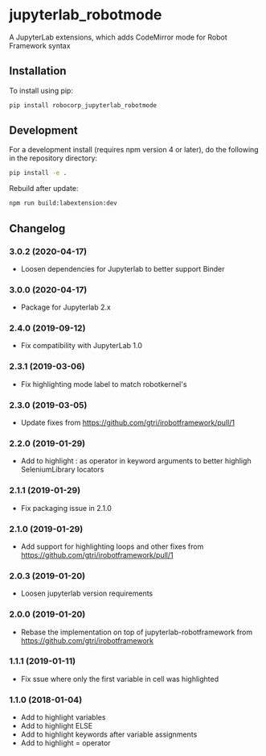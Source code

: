 # jupyterlab_robotmode

A JupyterLab extensions, which adds CodeMirror mode for Robot Framework syntax


## Installation

To install using pip:

```bash
pip install robocorp_jupyterlab_robotmode
```

## Development

For a development install (requires npm version 4 or later), do the following in the repository directory:

```bash
pip install -e .
```

Rebuild after update:

```bash
npm run build:labextension:dev
```

## Changelog

### 3.0.2 (2020-04-17)

- Loosen dependencies for Jupyterlab to better support Binder

### 3.0.0 (2020-04-17)

- Package for Jupyterlab 2.x

### 2.4.0 (2019-09-12)

- Fix compatibility with JupyterLab 1.0

### 2.3.1 (2019-03-06)

- Fix highlighting mode label to match robotkernel's

### 2.3.0 (2019-03-05)

- Update fixes from
  https://github.com/gtri/irobotframework/pull/1

### 2.2.0 (2019-01-29)

- Add to highlight : as operator in keyword arguments to better
  highligh SeleniumLibrary locators

### 2.1.1 (2019-01-29)

- Fix packaging issue in 2.1.0

### 2.1.0 (2019-01-29)

- Add support for highlighting loops and other fixes from
  https://github.com/gtri/irobotframework/pull/1

### 2.0.3 (2019-01-20)

- Loosen jupyterlab version requirements

### 2.0.0 (2019-01-20)

- Rebase the implementation on top of jupyterlab-robotframework from
  https://github.com/gtri/irobotframework

### 1.1.1 (2019-01-11)

- Fix ssue where only the first variable in cell was highlighted

### 1.1.0 (2018-01-04)

- Add to highlight variables
- Add to highlight ELSE
- Add to highlight keywords after variable assignments
- Add to highlight = operator

